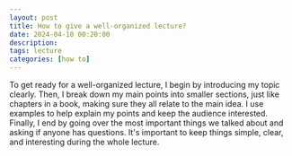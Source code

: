```yaml
---
layout: post
title: How to give a well-organized lecture? 
date: 2024-04-10 00:20:00
description: 
tags: lecture
categories: [how to]
---
```


To get ready for a well-organized lecture, I begin by introducing my topic clearly. Then, I break down my main points into smaller sections, just like chapters in a book, making sure they all relate to the main idea. I use examples to help explain my points and keep the audience interested. Finally, I end by going over the most important things we talked about and asking if anyone has questions. It's important to keep things simple, clear, and interesting during the whole lecture.




